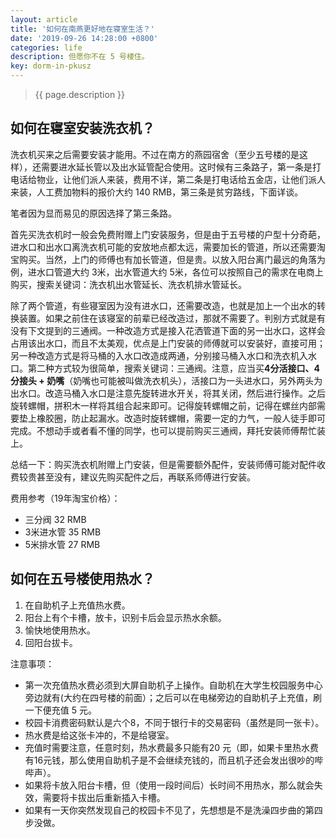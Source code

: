 ```yaml
---
layout: article
title: '如何在南燕更好地在寝室生活？'
date: '2019-09-26 14:28:00 +0800'
categories: life
description: 但愿你不在 5 号楼住。
key: dorm-in-pkusz
---
```


> {{ page.description }}

## 如何在寝室安装洗衣机？

洗衣机买来之后需要安装才能用。不过在南方的燕园宿舍（至少五号楼的是这样），还需要进水延长管以及出水延管配合使用。这时候有三条路子，第一条是打电话给物业，让他们派人来装，费用不详，第二条是打电话给五金店，让他们派人来装，人工费加物料的报价大约 140 RMB，第三条是贫穷路线，下面详谈。

<!--more-->

笔者因为显而易见的原因选择了第三条路。

首先买洗衣机时一般会免费附赠上门安装服务，但是由于五号楼的户型十分奇葩，进水口和出水口离洗衣机可能的安放地点都太远，需要加长的管道，所以还需要淘宝购买。当然，上门的师傅也有加长管道，但是贵。以放入阳台离门最远的角落为例，进水口管道大约 3米，出水管道大约 5米，各位可以按照自己的需求在电商上购买，搜索关键词：洗衣机出水管延长、洗衣机排水管延长。

除了两个管道，有些寝室因为没有进水口，还需要改造，也就是加上一个出水的转换装置。如果之前住在该寝室的前辈已经改造过，那就不需要了。判别方式就是有没有下文提到的三通阀。一种改造方式是接入花洒管道下面的另一出水口，这样会占用该出水口，而且不太美观，优点是上门安装的师傅就可以安装好，直接可用；另一种改造方式是将马桶的入水口改造成两通，分别接马桶入水口和洗衣机入水口。第二种方式较为很简单，搜索关键词：三通阀。注意，应当买**4分活接口、4分接头 + 奶嘴**（奶嘴也可能被叫做洗衣机头），活接口为一头进水口，另外两头为出水口。改造马桶入水口是注意先旋转进水开关，将其关闭，然后进行操作。之后旋转螺帽，拼积木一样将其组合起来即可。记得旋转螺帽之前，记得在螺丝内部需要垫上橡胶圈，防止起漏水。改造时旋转螺帽，需要一定的力气，一般人徒手即可完成。不想动手或者看不懂的同学，也可以提前购买三通阀，拜托安装师傅帮忙装上。

总结一下：购买洗衣机附赠上门安装，但是需要额外配件，安装师傅可能对配件收费较贵甚至没有，建议先购买配件之后，再联系师傅进行安装。

费用参考（19年淘宝价格）：

- 三分阀 32 RMB
- 3米进水管 35 RMB
- 5米排水管 27 RMB

## 如何在五号楼使用热水？ 

1. 在自助机子上充值热水费。 
2. 阳台上有个卡槽，放卡，识别卡后会显示热水余额。 
3. 愉快地使用热水。 
4. 回阳台拔卡。 

注意事项：

* 第一次充值热水费必须到大屏自助机子上操作。自助机在大学生校园服务中心旁边就有\(大约在四号楼的前面）；之后可以在电梯旁边的自助机子上充值，刷一下便充值 5 元。
* 校园卡消费密码默认是六个8，不同于银行卡的交易密码（虽然是同一张卡）。
* 热水费是给这张卡冲的，不是给寝室。
* 充值时需要注意，任意时刻，热水费最多只能有20 元（即，如果卡里热水费有16元钱，那么使用自助机子是不会继续充钱的，而且机子还会发出很吵的哔哔声）。
* 如果将卡放入阳台卡槽，但（使用一段时间后）长时间不用热水，那么就会失效，需要将卡拔出后重新插入卡槽。
* 如果有一天你突然发现自己的校园卡不见了，先想想是不是洗澡四步曲的第四步没做。

